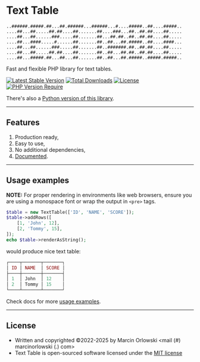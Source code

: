 # Text Table

```ascii
..######.#####.##...##.######...######...#....#####..##....#####..
....##...##.....##.##....##.......##....###...##..##.##....##.....
....##...##......###.....##.......##...##.##..##..##.##....##.....
....##...####.....#......##.......##..##...##.#####..##....####...
....##...##......###.....##.......##..#######.##..##.##....##.....
....##...##.....##.##....##.......##..##...##.##..##.##....##.....
....##...#####.##...##...##.......##..##...##.#####..#####.#####..
```

Fast and flexible PHP library for text tables.

[![Latest Stable Version](http://poser.pugx.org/marcin-orlowski/text-table/v)](https://packagist.org/packages/marcin-orlowski/text-table)
[![Total Downloads](http://poser.pugx.org/marcin-orlowski/text-table/downloads)](https://packagist.org/packages/marcin-orlowski/text-table)
[![License](http://poser.pugx.org/marcin-orlowski/text-table/license)](https://packagist.org/packages/marcin-orlowski/text-table)
[![PHP Version Require](http://poser.pugx.org/marcin-orlowski/text-table/require/php)](https://packagist.org/packages/marcin-orlowski/text-table)

There's also
a [Python version of this library](https://github.com/MarcinOrlowski/python-flex-text-table/).

---

## Features

1. Production ready,
1. Easy to use,
1. No additional dependencies,
1. [Documented](docs/README.md).

---

## Usage examples

**NOTE:** For proper rendering in environments like web browsers, ensure you are using a monospace
font or wrap the output in `<pre>` tags.

```php
$table = new TextTable(['ID', 'NAME', 'SCORE']);
$table->addRows([
    [1, 'John', 12],
    [2, 'Tommy', 15],
]);
echo $table->renderAsString();
```

would produce nice text table:

```php
┌────┬───────┬───────┐
│ ID │ NAME  │ SCORE │
├────┼───────┼───────┤
│ 1  │ John  │ 12    │
│ 2  │ Tommy │ 15    │
└────┴───────┴───────┘
```

Check docs for more [usage examples](docs/README.md).

---

## License

* Written and copyrighted &copy;2022-2025 by Marcin Orlowski <mail (#) marcinorlowski (.) com>
* Text Table is open-sourced software licensed under
  the [MIT license](http://opensource.org/licenses/MIT)
